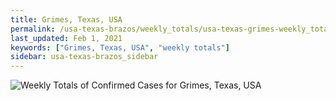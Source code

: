 ```yaml
---
title: Grimes, Texas, USA
permalink: /usa-texas-brazos/weekly_totals/usa-texas-grimes-weekly_totals.html
last_updated: Feb 1, 2021
keywords: ["Grimes, Texas, USA", "weekly totals"]
sidebar: usa-texas-brazos_sidebar
---
```


![Weekly Totals of Confirmed Cases for Grimes, Texas, USA](/covid_tracker/images/graphs/usa-texas-grimes-weekly_totals_graph.png)

